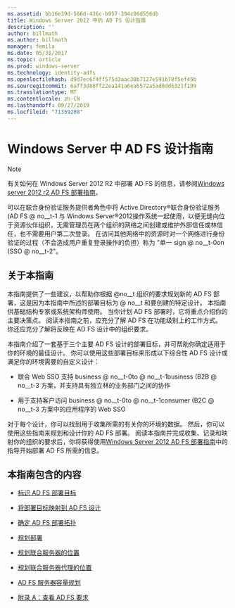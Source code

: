 ```yaml
---
ms.assetid: bb16e39d-566d-436c-b957-394c06d556db
title: Windows Server 2012 中的 AD FS 设计指南
description: ''
author: billmath
ms.author: billmath
manager: femila
ms.date: 05/31/2017
ms.topic: article
ms.prod: windows-server
ms.technology: identity-adfs
ms.openlocfilehash: d9d7ec6f4ff575d3aac30b7127e591b78f5ef49b
ms.sourcegitcommit: 6aff3d88ff22ea141a6ea6572a5ad8dd6321f199
ms.translationtype: MT
ms.contentlocale: zh-CN
ms.lasthandoff: 09/27/2019
ms.locfileid: "71359208"
---
```

# <a name="ad-fs-design-guide-in-windows-server"></a>Windows Server 中 AD FS 设计指南 


  
> [!NOTE]  
> 有关如何在 Windows Server 2012 R2 中部署 AD FS 的信息，请参阅[Windows server 2012 r2 AD FS 部署指南](../../ad-fs/deployment/Windows-Server-2012-R2-AD-FS-Deployment-Guide.md)。  
  
可以在联合身份验证服务提供者角色中将 Active Directory®联合身份验证服务 \(AD FS @ no__t-1 与 Windows Server®2012操作系统一起使用，以便无缝向位于资源伙伴组织，无需管理员在两个组织的网络之间创建或维护外部信任或林信任，也不需要用户第二次登录。 在访问其他网络中的资源时对一个网络进行身份验证的过程（不会造成用户重复登录操作的负担）称为 "单一 sign @ no__t-0on \(SSO @ no__t-2"。  
  
## <a name="about-this-guide"></a>关于本指南  
本指南提供了一些建议，以帮助你根据 @no__t 组织的要求规划新的 AD FS 部署，这是因为本指南中所述的部署目标为 @ no__t 和要创建的特定设计。 本指南供基础结构专家或系统架构师使用。 当你计划 AD FS 部署时，它将重点介绍你的主要决策点。 阅读本指南之前，应充分了解 AD FS 在功能级别上的工作方式。 你还应充分了解将反映在 AD FS 设计中的组织要求。  
  
本指南介绍了一套基于三个主要 AD FS 设计的部署目标，并可帮助你确定适用于你的环境的最佳设计。 你可以使用这些部署目标来形成以下综合性 AD FS 设计或满足你的环境需要的自定义设计：  
  
-   联合 Web SSO 支持 business @ no__t-0to @ no__t-1business \(B2B @ no__t-3 方案，并支持具有独立林的业务部门之间的协作  
  
-   用于支持客户访问 business @ no__t-0to @ no__t-1consumer \(B2C @ no__t-3 方案中的应用程序的 Web SSO  
  
对于每个设计，你可以找到用于收集所需的有关你的环境的数据。 然后，你可以使用这些指南来规划和设计你的 AD FS 部署。 阅读本指南并完成收集、记录和映射你的组织的要求后，你将获得使用[Windows Server 2012 AD FS 部署指南](../../ad-fs/deployment/Windows-Server-2012-AD-FS-Deployment-Guide.md)中的指导开始部署 AD FS 所需的信息。  
  
## <a name="in-this-guide"></a>本指南包含的内容  
  
-   [标识 AD FS 部署目标](Identifying-Your-AD-FS-Deployment-Goals.md)  
  
-   [将部署目标映射到 AD FS 设计](Mapping-Your-Deployment-Goals-to-an-AD-FS-Design.md)  
  
-   [确定 AD FS 部署拓扑](Determine-Your-AD-FS-Deployment-Topology.md)  
  
-   [规划部署](Planning-Your-Deployment.md)  
  
-   [规划联合服务器的位置](Planning-Federation-Server-Placement.md)  
  
-   [规划联合服务器代理的位置](Planning-Federation-Server-Proxy-Placement.md)  
  
-   [AD FS 服务器容量规划](Planning-for-AD-FS-Server-Capacity.md)  
  
-   [附录 A：查看 AD FS 要求](Appendix-A--Reviewing-AD-FS-Requirements.md)  
  

